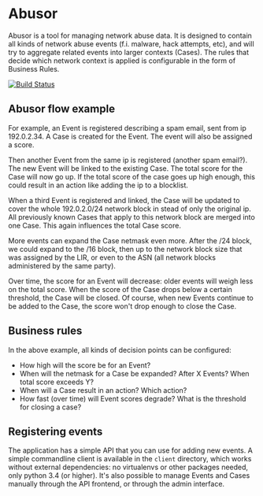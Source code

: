 # Abusor

Abusor is a tool for managing network abuse data. It is designed to contain
all kinds of network abuse events (f.i. malware, hack attempts, etc), and will
try to aggregate related events into larger contexts (Cases). The rules that 
decide which network context is applied is configurable in the form of
Business Rules.

[![Build Status](https://travis-ci.org/whyscream/abusor.svg?branch=master)](https://travis-ci.org/whyscream/abusor)

## Abusor flow example

For example, an Event is registered describing a spam email, sent from ip 
192.0.2.34. A Case is created for the Event. The event will also be assigned
a score.

Then another Event from the same ip is registered (another spam email?). The
new Event will be linked to the existing Case. The total score for the Case
will now go up. If the total score of the case goes up high enough, this
could result in an action like adding the ip to a blocklist.

When a third Event is registered and linked, the Case will be updated to
cover the whole 192.0.2.0/24 network block in stead of only the original ip.
All previously known Cases that apply to this network block are merged into
one Case. This again influences the total Case score.

More events can expand the Case netmask even more. After the /24 block, we
could expand to the /16 block, then up to the network block size that was
assigned by the LIR, or even to the ASN (all network blocks administered
by the same party).

Over time, the score for an Event will decrease: older events will weigh less 
on the total score. When the score of the Case drops below a certain
threshold, the Case will be closed. Of course, when new Events continue to be
added to the Case, the score won't drop enough to close the Case.

## Business rules

In the above example, all kinds of decision points can be configured:

* How high will the score be for an Event?
* When will the netmask for a Case be expanded? After X Events? When total
  score exceeds Y?
* When will a Case result in an action? Which action?
* How fast (over time) will Event scores degrade? What is the threshold for 
  closing a case?

## Registering events

The application has a simple API that you can use for adding new events. A
simple commandline client is available in the `client` directory, which works
without external dependencies: no virtualenvs or other packages needed, only
python 3.4 (or higher). It's also possible to manage Events and Cases 
manually through the API frontend, or through the admin interface. 
